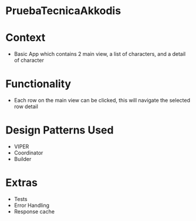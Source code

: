 # PruebaTecnicaAkkodis

# Context
- Basic App which contains 2 main view, a list of characters, and a detail of character

# Functionality
- Each row on the main view can be clicked, this will navigate the selected row detail

# Design Patterns Used
- VIPER
- Coordinator
- Builder

# Extras
- Tests
- Error Handling
- Response cache
